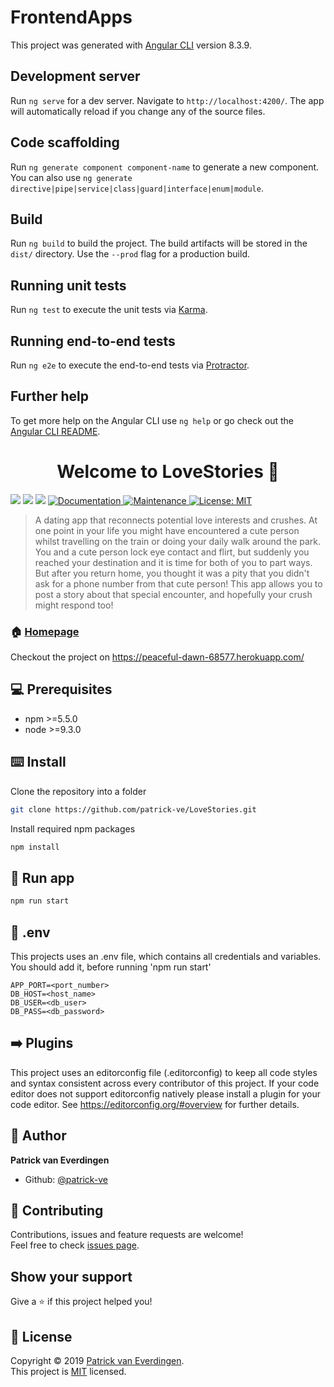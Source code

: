 # FrontendApps

This project was generated with [Angular CLI](https://github.com/angular/angular-cli) version 8.3.9.

## Development server

Run `ng serve` for a dev server. Navigate to `http://localhost:4200/`. The app will automatically reload if you change any of the source files.

## Code scaffolding

Run `ng generate component component-name` to generate a new component. You can also use `ng generate directive|pipe|service|class|guard|interface|enum|module`.

## Build

Run `ng build` to build the project. The build artifacts will be stored in the `dist/` directory. Use the `--prod` flag for a production build.

## Running unit tests

Run `ng test` to execute the unit tests via [Karma](https://karma-runner.github.io).

## Running end-to-end tests

Run `ng e2e` to execute the end-to-end tests via [Protractor](http://www.protractortest.org/).

## Further help

To get more help on the Angular CLI use `ng help` or go check out the [Angular CLI README](https://github.com/angular/angular-cli/blob/master/README.md).

<h1 align="center">Welcome to LoveStories 👋</h1>
<p>
  <img src="https://img.shields.io/badge/version-1.0.0-blue.svg?cacheSeconds=2592000" />
  <img src="https://img.shields.io/badge/npm-%3E%3D5.5.0-blue.svg" />
  <img src="https://img.shields.io/badge/node-%3E%3D9.3.0-blue.svg" />
  <a href="https://github.com/patrick-ve/LoveStories/wiki">
    <img alt="Documentation" src="https://img.shields.io/badge/documentation-yes-brightgreen.svg" target="_blank" />
  </a>
  <a href="https://github.com/kefranabg/readme-md-generator/graphs/commit-activity">
    <img alt="Maintenance" src="https://img.shields.io/badge/Maintained%3F-yes-green.svg" target="_blank" />
  </a>
  <a href="https://github.com/kefranabg/readme-md-generator/blob/master/LICENSE">
    <img alt="License: MIT" src="https://img.shields.io/badge/License-MIT-yellow.svg" target="_blank" />
  </a>
</p>

> A dating app that reconnects potential love interests and crushes. At one point in your life you might have encountered a cute person whilst travelling on the train or doing your daily walk around the park. You and a cute person lock eye contact and flirt, but suddenly you reached your destination and it is time for both of you to part ways. But after you return home, you thought it was a pity that you didn&#39;t ask for a phone number from that cute person! This app allows you to post a story about that special encounter, and hopefully your crush might respond too!

### 🏠 [Homepage](https://github.com/patrick-ve/LoveStories)
Checkout the project on https://peaceful-dawn-68577.herokuapp.com/

## 💻 Prerequisites

- npm &gt;=5.5.0
- node &gt;=9.3.0

## ⌨️ Install

Clone the repository into a folder
```sh
git clone https://github.com/patrick-ve/LoveStories.git
```

Install required npm packages
```sh
npm install
```

## 🏃‍ Run app

```sh
npm run start
```

## 🔑 .env
This projects uses an .env file, which contains all credentials and variables. You should add it, before running 'npm run start'
```
APP_PORT=<port_number>
DB_HOST=<host_name>
DB_USER=<db_user>
DB_PASS=<db_password>
```

## ➡️ Plugins
This project uses an editorconfig file (.editorconfig) to keep all code styles and syntax consistent across every contributor of this project. If your code editor does not support editorconfig natively please install a plugin for your code editor.
See https://editorconfig.org/#overview for further details.

## 👤 Author

**Patrick van Everdingen**

* Github: [@patrick-ve](https://github.com/patrick-ve)

## 🤝 Contributing

Contributions, issues and feature requests are welcome!<br />Feel free to check [issues page](https://github.com/patrick-ve/LoveStories/issues).

## Show your support

Give a ⭐️ if this project helped you!

## 📝 License

Copyright © 2019 [Patrick van Everdingen](https://github.com/patrick-ve).<br />
This project is [MIT](https://github.com/kefranabg/readme-md-generator/blob/master/LICENSE) licensed.

